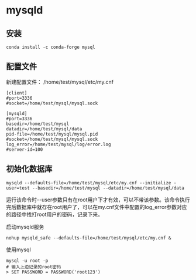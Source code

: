 
# mysqld
## 安装
```
conda install -c conda-forge mysql
```

## 配置文件
新建配置文件： /home/test/mysql/etc/my.cnf
```
[client]   
#port=3336  
#socket=/home/test/mysql/mysql.sock  

[mysqld]
#port=3336
basedir=/home/test/mysql
datadir=/home/test/mysql/data
pid-file=/home/test/mysql/mysql.pid
#socket=/home/test/mysql/mysql.sock
log_error=/home/test/mysql/log/error.log
#server-id=100
```

## 初始化数据库
```
mysqld --defaults-file=/home/test/mysql/etc/my.cnf --initialize -user=test --basedir=/home/test/mysql --datadir=/home/test/mysql/data
```
运行该命令时--user参数只有在root用户下才有效，可以不带该参数。该命令执行完后数据库中就存在root用户了，可以在my.cnf文件中配置的log_error参数对应的路径中找打root用户的密码，记录下来。

启动mysqld服务
```
nohup mysqld_safe --defaults-file=/home/test/mysql/etc/my.cnf &
```

使用mysql
```
mysql -u root -p
# 输入上边记录的root密码
> SET PASSWORD = PASSWORD('root123')
```
